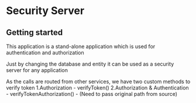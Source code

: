 # Security Server

## Getting started
This application is a stand-alone application which is used for authentication and authorization

Just by changing the database and entity it can be used as a security server for any application

As the calls are routed from other services, we have two custom methods to verify token 
1.Authorization - verifyToken()
2.Authorization & Authentication - verifyTokenAuthorization() - (Need to pass original path from source)